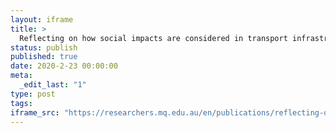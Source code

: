 ```yaml
---
layout: iframe
title: >
  Reflecting on how social impacts are considered in transport infrastructure project planning: looking beyond the claimed success of Sydney's South West Rail Link
status: publish
published: true
date: 2020-2-23 00:00:00
meta:
  _edit_last: "1"
type: post
tags:
iframe_src: "https://researchers.mq.edu.au/en/publications/reflecting-on-how-social-impacts-are-considered-in-transport-infr"
---
```

        